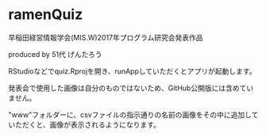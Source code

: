 # ramenQuiz
早稲田経営情報学会(MIS.W)2017年プログラム研究会発表作品

produced by 51代 げんたろう

RStudioなどでquiz.Rprojを開き、runAppしていただくとアプリが起動します。

発表会で使用した画像は自分のものではないため、GitHub公開版には含めていません。

"www"フォルダーに、csvファイルの指示通りの名前の画像をその中に追加していただくと、画像が表示されるようになります。
